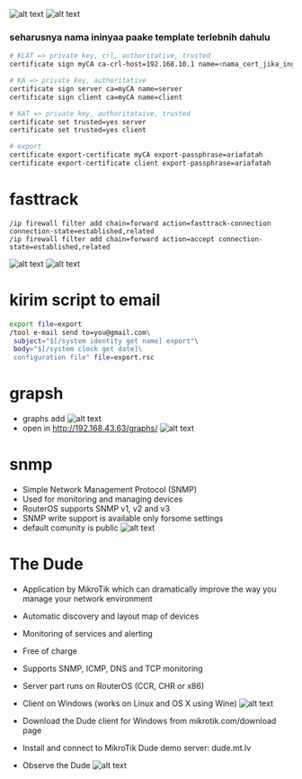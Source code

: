 ![alt text](img4/image.png)
![alt text](img4/image-1.png)
### seharusnya nama ininyaa paake template terlebnih dahulu

```bash
# KLAT => private key, crl, authoritative, trusted
certificate sign myCA ca-crl-host=192.168.10.1 name=<nama_cert_jika_ingin_diganti>

# KA => private key, authoritative
certificate sign server ca=myCA name=server
certificate sign client ca=myCA name=client

# KAT => private key, authoritataive, trusted
certificate set trusted=yes server
certificate set trusted=yes client

# export
certificate export-certificate myCA export-passphrase=ariafatah
certificate export-certificate client export-passphrase=ariafatah
```

# fasttrack
```
/ip firewall filter add chain=forward action=fasttrack-connection connection-state=established,related
/ip firewall filter add chain=forward action=accept connection-state=established,related
```
![alt text](img4/image-2.png)
![alt text](img4/image-3.png)

# kirim script to email
```sh
export file=export 
/tool e-mail send to=you@gmail.com\ 
 subject="$[/system identity get name] export"\
 body="$[/system clock get date]\ 
 configuration file" file=export.rsc
```

# grapsh
- graphs add 
![alt text](img4/image-5.png)
- open in http://192.168.43.63/graphs/
![alt text](img4/image-6.png)

# snmp
- Simple Network Management Protocol (SNMP)
- Used for monitoring and managing devices
- RouterOS supports SNMP v1, v2 and v3
- SNMP write support is available only forsome settings
- default comunity is public
![alt text](img4/image-7.png)

# The Dude
- Application by MikroTik which can dramatically improve the way you manage your network environment
- Automatic discovery and layout map of devices
- Monitoring of services and alerting
- Free of charge
- Supports SNMP, ICMP, DNS and TCP  monitoring
- Server part runs on RouterOS (CCR, CHR  or x86)
- Client on Windows (works on Linux and  OS X using Wine)
![alt text](img4/image-8.png)

- Download the Dude client for Windows from mikrotik.com/download page
- Install and connect to MikroTik Dude demo server: dude.mt.lv 
- Observe the Dude
![alt text](img4/image-9.png)
